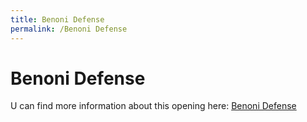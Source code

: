 ```yaml
---
title: Benoni Defense
permalink: /Benoni Defense
---
```


# Benoni Defense

U can find more information about this opening here: <a href="https://chessfox.com/chess-openings-list/#Benoni-Defence" target="_blank">Benoni Defense</a>
